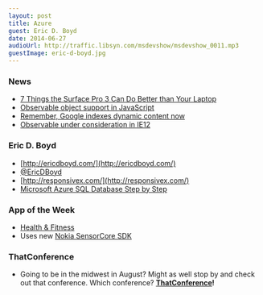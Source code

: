 ```yaml
---
layout: post
title: Azure
guest: Eric D. Boyd
date: 2014-06-27
audioUrl: http://traffic.libsyn.com/msdevshow/msdevshow_0011.mp3
guestImage: eric-d-boyd.jpg
---
```


### News

 - [7 Things the Surface Pro 3 Can Do Better than Your
Laptop](http://www.ytechie.com/2014/06/7-things-the-surface-pro-3-can-do-better-than-your-laptop/)
 - [Observable object support in
JavaScript](http://www.html5rocks.com/en/tutorials/es7/observe/)
  - [Remember, Google indexes dynamic content now](http://googlewebmastercentral.blogspot.com/2014/05/understanding-web-pages-better.html)
  - [Observable under consideration in IE12](http://status.modern.ie/)

### Eric D. Boyd

-   [http://ericdboyd.com/](http://ericdboyd.com/)
-   [@EricDBoyd](https://twitter.com/ericdboyd)
-   [http://responsivex.com/](http://responsivex.com/)
-   [Microsoft Azure SQL Database Step by Step](http://www.amazon.com/Microsoft-Azure-Database-Step-Developer/dp/0735679428)

### App of the Week

 - [Health & Fitness](http://www.windowsphone.com/s?appid=cbb8c3bd-99e8-4176-ad8c-95ec6a3641c2)
  - Uses new [Nokia SensorCore SDK](http://developer.nokia.com/lumia/nokia-apis/sensorcore)

### ThatConference

 - Going to be in the midwest in August? Might as well stop by and check out that conference. Which conference? **[ThatConference](http://ThatConference.com)!**
